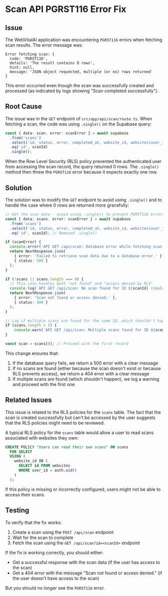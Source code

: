 # Scan API PGRST116 Error Fix

## Issue

The WebVitalAI application was encountering `PGRST116` errors when fetching scan results. The error message was:

```
Error fetching scan: {
  code: 'PGRST116',
  details: 'The result contains 0 rows',
  hint: null,
  message: 'JSON object requested, multiple (or no) rows returned'
}
```

This error occurred even though the scan was successfully created and processed (as indicated by logs showing "Scan completed successfully").

## Root Cause

The issue was in the `GET` endpoint of `src/app/api/scan/route.ts`. When fetching a scan, the code was using `.single()` on the Supabase query:

```typescript
const { data: scan, error: scanError } = await supabase
  .from('scans')
  .select('id, status, error, completed_at, website_id, websites(user_id)')
  .eq('id', scanId)
  .single();
```

When the Row Level Security (RLS) policy prevented the authenticated user from accessing the scan record, the query returned 0 rows. The `.single()` method then threw the `PGRST116` error because it expects exactly one row.

## Solution

The solution was to modify the `GET` endpoint to avoid using `.single()` and to handle the case where 0 rows are returned more gracefully:

```typescript
// Get the scan data - avoid using .single() to prevent PGRST116 errors when 0 rows are returned
const { data: scans, error: scanError } = await supabase
  .from('scans')
  .select('id, status, error, completed_at, website_id, websites(user_id)')
  .eq('id', scanId); // Removed .single()

if (scanError) {
  console.error('API GET /api/scan: Database error while fetching scan:', scanError);
  return NextResponse.json(
    { error: 'Failed to retrieve scan data due to a database error.' },
    { status: 500 }
  );
}

if (!scans || scans.length === 0) {
  // This case handles both "not found" and "access denied by RLS"
  console.log(`API GET /api/scan: No scan found for ID ${scanId} (could be RLS policy preventing access)`);
  return NextResponse.json(
    { error: 'Scan not found or access denied.' }, 
    { status: 404 }
  );
}

// Log if multiple scans are found for the same ID, which shouldn't happen.
if (scans.length > 1) {
    console.warn(`API GET /api/scan: Multiple scans found for ID ${scanId}. Using the first one.`);
}

const scan = scans[0]; // Proceed with the first record
```

This change ensures that:
1. If the database query fails, we return a 500 error with a clear message
2. If no scans are found (either because the scan doesn't exist or because RLS prevents access), we return a 404 error with a clear message
3. If multiple scans are found (which shouldn't happen), we log a warning and proceed with the first one

## Related Issues

This issue is related to the RLS policies for the `scans` table. The fact that the scan is created successfully but can't be accessed by the user suggests that the RLS policies might need to be reviewed.

A typical RLS policy for the `scans` table would allow a user to read scans associated with websites they own:

```sql
CREATE POLICY "Users can read their own scans" ON scans
  FOR SELECT
  USING (
    website_id IN (
      SELECT id FROM websites
      WHERE user_id = auth.uid()
    )
  );
```

If this policy is missing or incorrectly configured, users might not be able to access their scans.

## Testing

To verify that the fix works:
1. Create a scan using the `POST /api/scan` endpoint
2. Wait for the scan to complete
3. Fetch the scan using the `GET /api/scan?id=<scanId>` endpoint

If the fix is working correctly, you should either:
- Get a successful response with the scan data (if the user has access to the scan)
- Get a 404 error with the message "Scan not found or access denied." (if the user doesn't have access to the scan)

But you should no longer see the `PGRST116` error.
